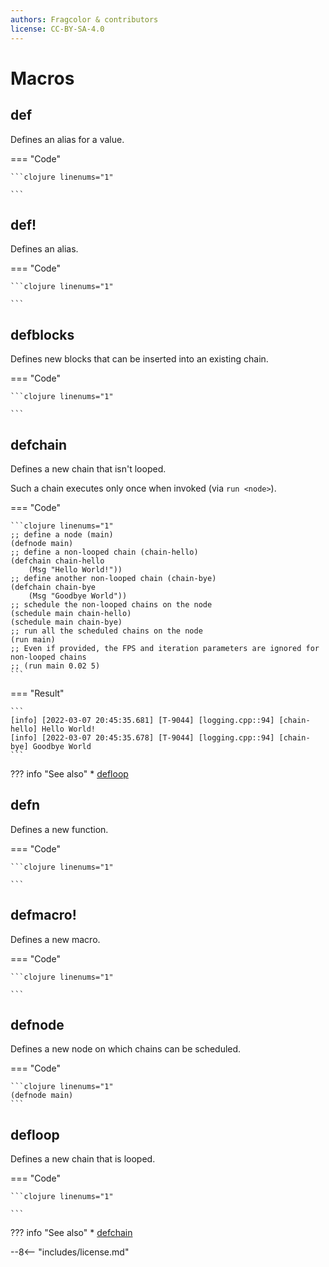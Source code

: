 ```yaml
---
authors: Fragcolor & contributors
license: CC-BY-SA-4.0
---
```


# Macros

## def

Defines an alias for a value.

=== "Code"

    ```clojure linenums="1"

    ```

## def!

Defines an alias.

=== "Code"

    ```clojure linenums="1"

    ```

## defblocks

Defines new blocks that can be inserted into an existing chain.

=== "Code"

    ```clojure linenums="1"

    ```

## defchain

Defines a new chain that isn't looped.

Such a chain executes only once when invoked (via `run <node>`).

=== "Code"

    ```clojure linenums="1"
    ;; define a node (main)
    (defnode main)
    ;; define a non-looped chain (chain-hello)
    (defchain chain-hello
        (Msg "Hello World!"))
    ;; define another non-looped chain (chain-bye)
    (defchain chain-bye
        (Msg "Goodbye World"))
    ;; schedule the non-looped chains on the node
    (schedule main chain-hello)
    (schedule main chain-bye)
    ;; run all the scheduled chains on the node
    (run main)
    ;; Even if provided, the FPS and iteration parameters are ignored for non-looped chains
    ;; (run main 0.02 5)
    ```

=== "Result"

    ```
    [info] [2022-03-07 20:45:35.681] [T-9044] [logging.cpp::94] [chain-hello] Hello World!
    [info] [2022-03-07 20:45:35.678] [T-9044] [logging.cpp::94] [chain-bye] Goodbye World
    ```

??? info "See also"
    * [defloop](#defloop)

## defn

Defines a new function.

=== "Code"

    ```clojure linenums="1"

    ```

## defmacro!

Defines a new macro.

=== "Code"

    ```clojure linenums="1"

    ```

## defnode

Defines a new node on which chains can be scheduled.

=== "Code"

    ```clojure linenums="1"
    (defnode main)
    ```

## defloop

Defines a new chain that is looped.

=== "Code"

    ```clojure linenums="1"

    ```

??? info "See also"
    * [defchain](#defchain)


--8<-- "includes/license.md"

